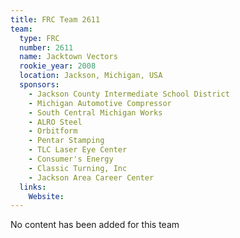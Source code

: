 ```yaml
---
title: FRC Team 2611
team:
  type: FRC
  number: 2611
  name: Jacktown Vectors
  rookie_year: 2008
  location: Jackson, Michigan, USA
  sponsors:
    - Jackson County Intermediate School District
    - Michigan Automotive Compressor
    - South Central Michigan Works
    - ALRO Steel
    - Orbitform
    - Pentar Stamping
    - TLC Laser Eye Center
    - Consumer's Energy
    - Classic Turning, Inc
    - Jackson Area Career Center
  links:
    Website: 
---
```

No content has been added for this team